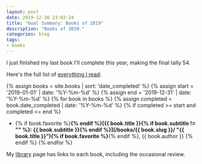 ```yaml
---
layout: post
date: 2019-12-30 23:03:24
title: "Goal Summary: Books of 2019"
description: "Books of 2019."
categories: blog
tags:
- books
---
```


I just finished my last book I'll complete this year, making the final tally 54.

Here's the full list of [everything I read](/books/ "Books"):

{% assign books = site.books | sort: 'date_completed' %}
{% assign start = '2019-01-01' | date: '%Y-%m-%d' %}
{% assign end = '2019-12-31' | date: '%Y-%m-%d' %}
{% for book in books %}
{% assign completed = book.date_completed | date: '%Y-%m-%d' %}
{% if completed >= start and completed <= end %}
* {% if book.favorite %}**{% endif %}[{{ book.title }}{% if book.subtitle != "" %}: {{ book.subtitle }}{% endif %}](/books/{{ book.slug }}/ "{{ book.title }}"){% if book.favorite %}**{% endif %}, {{ book.author }}
{% endif %}
{% endfor %}

My [library](/books/ "Books") page has links to each book, including the occasional review.
